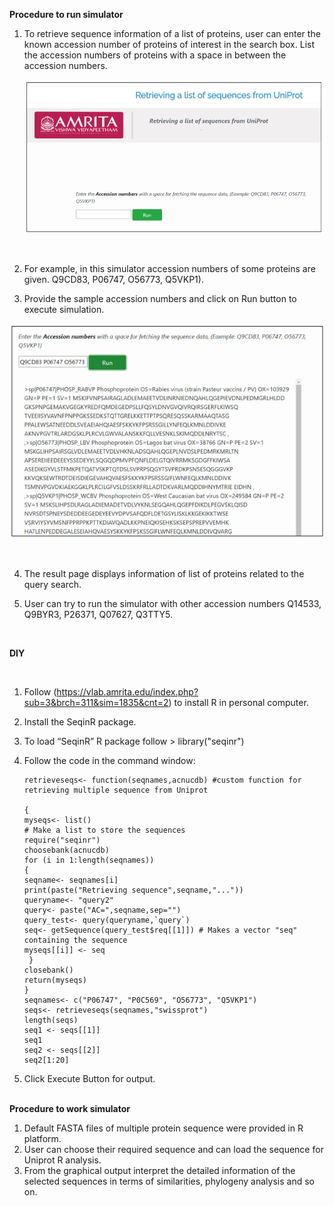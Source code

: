 **Procedure to run simulator**
 
1. To retrieve sequence information of a list of proteins, user can enter the known accession number of proteins of interest in the search box. List the accession numbers of proteins with a space in between the accession numbers.


   <center><img src="images/1.png" title="" /></center>

 &nbsp;

2.	For example, in this simulator accession numbers of some proteins are given. Q9CD83, P06747, O56773, Q5VKP1).

3.	Provide the sample accession numbers and click on Run button to execute simulation.


   <center><img src="images/2.png" title="" /></center>

 &nbsp;
 
4.	The result page displays information of list of proteins related to the query search. 

5.	User can try to run the simulator with other accession numbers Q14533, Q9BYR3, P26371, Q07627, Q3TTY5. 





 &nbsp;

  **DIY**

 &nbsp;
1.	Follow (https://vlab.amrita.edu/index.php?sub=3&brch=311&sim=1835&cnt=2) to install R in personal computer.
2.	Install the SeqinR package.
3.	To load “SeqinR” R package follow > library("seqinr") 
4.	Follow the code in the command window: 

        retrieveseqs<- function(seqnames,acnucdb) #custom function for retrieving multiple sequence from Uniprot
    
        {
        myseqs<- list()
        # Make a list to store the sequences
        require("seqinr") 
        choosebank(acnucdb)
        for (i in 1:length(seqnames))
        {
        seqname<- seqnames[i]
        print(paste("Retrieving sequence",seqname,"..."))
        queryname<- "query2"
        query<- paste("AC=",seqname,sep="")
        query_test<- query(queryname,`query`)
        seq<- getSequence(query_test$req[[1]]) # Makes a vector "seq" containing the sequence
        myseqs[[i]] <- seq
         }
        closebank()
        return(myseqs)
        }
        seqnames<- c("P06747", "P0C569", "O56773", "Q5VKP1")
        seqs<- retrieveseqs(seqnames,"swissprot")
        length(seqs)
        seq1 <- seqs[[1]]
        seq1
        seq2 <- seqs[[2]]
        seq2[1:20]
5.	Click Execute Button for output.    
&nbsp;

**Procedure to work simulator**
1.	Default FASTA files of multiple protein sequence were provided in R platform. 
2.	User can choose their required sequence and can load the sequence for Uniprot R analysis.
3.	From the graphical output interpret the detailed information of the selected sequences in terms of similarities, phylogeny analysis and so on. 
